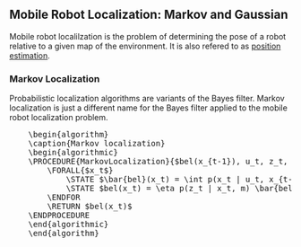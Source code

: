 ## Mobile Robot Localization: Markov and Gaussian

Mobile robot localilzation is the problem of determining the pose of a robot relative to a given map of the environment.
It is also refered to as [position estimation](theory/state-estimation/recursive-state-estimation.md).




### Markov Localization

Probabilistic localization algorithms are variants of the Bayes filter.
Markov localization is just a different name for the Bayes filter applied to the mobile robot localization problem.

<pre id="markovlocalization" style="display:hidden;">
    \begin{algorithm}
    \caption{Markov localization}
    \begin{algorithmic}
    \PROCEDURE{MarkovLocalization}{$bel(x_{t-1}), u_t, z_t, m$}
        \FORALL{$x_t$}
            \STATE $\bar{bel}(x_t) = \int p(x_t | u_t, x_{t-1}, m) bel(x_{t-1}) \,d x_{t-1}$
            \STATE $bel(x_t) = \eta p(z_t | x_t, m) \bar{bel}(x_t)$
        \ENDFOR
        \RETURN $bel(x_t)$
    \ENDPROCEDURE
    \end{algorithmic}
    \end{algorithm}
</pre>

<script>
    pseudocode.renderElement(document.getElementById("markovlocalization"));
</script>


